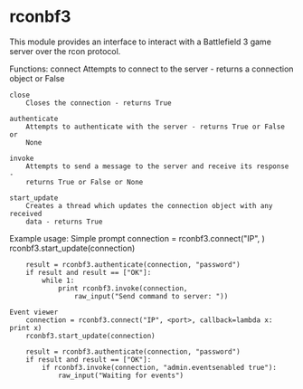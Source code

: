 rconbf3
=======

This module provides an interface to interact with a Battlefield 3 game server
over the rcon protocol.


Functions:
    connect
        Attempts to connect to the server - returns a connection object or
        False

    close
        Closes the connection - returns True

    authenticate
        Attempts to authenticate with the server - returns True or False or
        None

    invoke
        Attempts to send a message to the server and receive its response -
        returns True or False or None

    start_update
        Creates a thread which updates the connection object with any received
        data - returns True


Example usage:
    Simple prompt
        connection = rconbf3.connect("IP", <port>)
        rconbf3.start_update(connection)

        result = rconbf3.authenticate(connection, "password")
        if result and result == ["OK"]:
            while 1:
                print rconbf3.invoke(connection,
                    raw_input("Send command to server: "))

    Event viewer
        connection = rconbf3.connect("IP", <port>, callback=lambda x: print x)
        rconbf3.start_update(connection)

        result = rconbf3.authenticate(connection, "password")
        if result and result == ["OK"]:
            if rconbf3.invoke(connection, "admin.eventsenabled true"):
                raw_input("Waiting for events")


